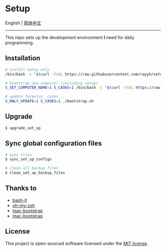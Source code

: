 # Setup

English | [简体中文](README_zh_CN.md)

---

This repo sets up the development environment **I** need for daily programming.

## Installation

```bash
# install setup only
/bin/bash -c "$(curl -fsSL https://raw.githubusercontent.com/rayyh/setup/master/install.sh)"

# bootstrap new computer (including setup)
S_SET_COMPUTER_NAME=1 S_CASKS=1 /bin/bash -c "$(curl -fsSL https://raw.githubusercontent.com/rayyh/setup/master/bootstrap.sh)"

# update formulas, casks...
S_ONLY_UPDATE=1 S_CASKS=1 ./bootstrap.sh
```

## Upgrade

```bash
$ upgrade_set_up
```

## Sync global configuration files

```bash
# sync files
$ sync_set_up_configs

# clean all backup files
$ clean_set_up_backup_files
```

## Thanks to

* [bash-it](https://github.com/Bash-it/bash-it)
* [oh-my-zsh](https://github.com/ohmyzsh/ohmyzsh)
* [mac-bootstrap](https://github.com/joshukraine/mac-bootstrap)
* [mac-bootstrap](https://github.com/deild/mac-bootstrap)

## License

This project is open-sourced software licensed under the [MIT license](LICENSE).
